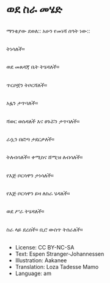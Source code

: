 # ወደ ስራ መሄድ

##
ማንቂያው ደወለ:: አሁን የመነሻ ሰዓት ነው::

##
ትነሳለች።

##
ወደ መጸዳጃ ቤት ትሄዳለች።

##
ጥርሶቿን ትቦርሻለች።

##
አፏን ታጥባለች።

##
ሻወር ወስዳለች እና ፀጉሯን ታጥባለች።

##
ራሷን በፎጣ ታደርቃለች።

##
ትለብሳለች። ቀሚስና ሸሚዝ ለብሳለች።

##
የእጅ ቦርሳዋን ታነሳለች።

##
የእጅ ቦርሳዋን ይዛ ለስራ ሄዳለች።

##
ወደ ሥራ ትሄዳለች።

##
ስራ ላይ ደረሰች። ቢሮ ውስጥ ትሰራለች።

##
* License: CC BY-NC-SA
* Text: Espen Stranger-Johannessen
* Illustration: Aakanee
* Translation: Loza Tadesse Mamo
* Language: am
